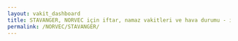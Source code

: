 ```yaml
---
layout: vakit_dashboard
title: STAVANGER, NORVEC için iftar, namaz vakitleri ve hava durumu - ilçe/eyalet seç
permalink: /NORVEC/STAVANGER/
---
```


<script type="text/javascript">
  var GLOBAL_COUNTRY = 'NORVEC';
  var GLOBAL_CITY = 'STAVANGER';
  var GLOBAL_STATE = '';
  var lat = 72;
  var lon = 21;
</script>
